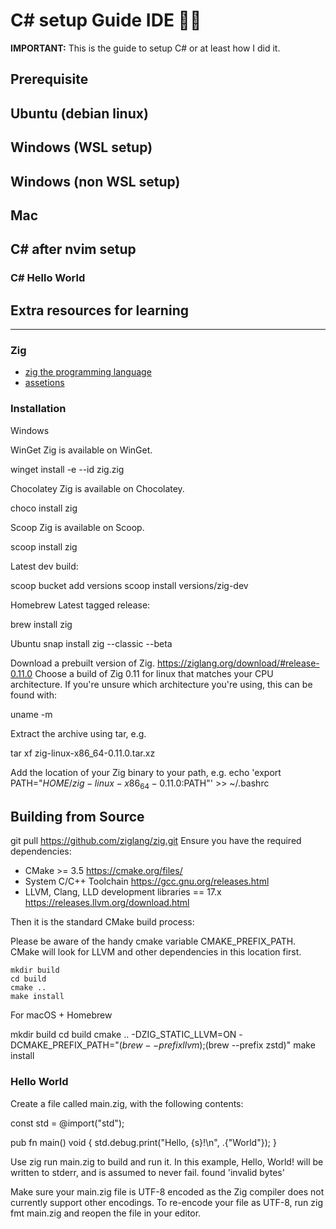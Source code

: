 # C\# setup Guide IDE ✍🏼

**IMPORTANT:** This is the guide to setup C# or at least how I did it. 

## Prerequisite


## Ubuntu (debian linux)


## Windows (WSL setup)


## Windows (non WSL setup)


## Mac


## C\# after nvim setup

### C\# Hello World



## Extra resources for learning 

----------------------------------------------------------------------------------------------------------------		
### Zig
- [zig the programming language](https://ziglang.org/learn/why_zig_rust_d_cpp/)
- [assetions](https://ziglang.org/learn/why_zig_rust_d_cpp/)

### Installation
Windows

WinGet
Zig is available on WinGet.

winget install -e --id zig.zig

Chocolatey
Zig is available on Chocolatey.

choco install zig

Scoop
Zig is available on Scoop.

scoop install zig

Latest dev build:

scoop bucket add versions
scoop install versions/zig-dev

Homebrew
Latest tagged release:

brew install zig

Ubuntu
snap install zig --classic --beta



Download a prebuilt version of Zig.
https://ziglang.org/download/#release-0.11.0
Choose a build of Zig 0.11 for linux that matches your CPU architecture. If you're unsure which architecture you're using, this can be found with:

uname -m

Extract the archive using tar, e.g.

tar xf zig-linux-x86_64-0.11.0.tar.xz

Add the location of your Zig binary to your path, e.g.
echo 'export PATH="$HOME/zig-linux-x86_64-0.11.0:$PATH"' >> ~/.bashrc


## Building from Source
git pull https://github.com/ziglang/zig.git
Ensure you have the required dependencies:

 * CMake >= 3.5	 https://cmake.org/files/
 * System C/C++ Toolchain	https://gcc.gnu.org/releases.html
 * LLVM, Clang, LLD development libraries == 17.x https://releases.llvm.org/download.html

Then it is the standard CMake build process:

Please be aware of the handy cmake variable CMAKE_PREFIX_PATH. CMake will look for LLVM and other dependencies in this location first.

```
mkdir build
cd build
cmake ..
make install
```

For macOS + Homebrew

mkdir build
cd build
cmake .. -DZIG_STATIC_LLVM=ON -DCMAKE_PREFIX_PATH="$(brew --prefix llvm);$(brew --prefix zstd)"
make install

### Hello World
Create a file called main.zig, with the following contents:

const std = @import("std");

pub fn main() void {
    std.debug.print("Hello, {s}!\n", .{"World"});
}

Use zig run main.zig to build and run it. In this example, Hello, World! will be written to stderr, and is assumed to never fail.
found 'invalid bytes'

Make sure your main.zig file is UTF-8 encoded as the Zig compiler does not currently support other encodings. To re-encode your file as UTF-8, run zig fmt main.zig and reopen the file in your editor.
